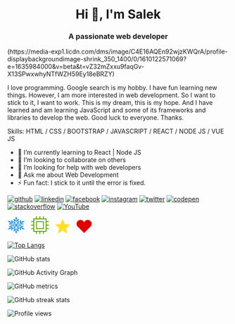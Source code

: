 <h1 align="center">Hi 👋, I'm Salek</h1>
<h3 align="center">A passionate web developer</h3>
(https://media-exp1.licdn.com/dms/image/C4E16AQEn92wjzKWQrA/profile-displaybackgroundimage-shrink_350_1400/0/1610122571069?e=1635984000&v=beta&t=vZ32mZxxu9faqGv-X13SPwxwhyNTfWZH59Ey18eBRZY)

I love programming. Google search is my hobby. I have fun learning new things. However, I am more interested in web development. So I want to stick to it, I want to work. This is my dream, this is my hope. And I have learned and am learning JavaScript and some of its frameworks and libraries to develop the web. Good luck to everyone. Thanks.


Skills: HTML / CSS / BOOTSTRAP / JAVASCRIPT / REACT / NODE JS / VUE JS 

- 🌱 I’m currently learning to React | Node JS 
- 👯 I’m looking to collaborate on others 
- 🤔 I’m looking for help with web developers 
- 💬 Ask me about Web Development 
- ⚡ Fun fact: I stick to it until the error is fixed. 


[<img src='https://cdn.jsdelivr.net/npm/simple-icons@3.0.1/icons/github.svg' alt='github' height='40'>](https://github.com/salekmia)  [<img src='https://cdn.jsdelivr.net/npm/simple-icons@3.0.1/icons/linkedin.svg' alt='linkedin' height='40'>](https://www.linkedin.com/in/salekalways/)  [<img src='https://cdn.jsdelivr.net/npm/simple-icons@3.0.1/icons/facebook.svg' alt='facebook' height='40'>](https://www.facebook.com/salekalways)  [<img src='https://cdn.jsdelivr.net/npm/simple-icons@3.0.1/icons/instagram.svg' alt='instagram' height='40'>](https://www.instagram.com/salekalways/)  [<img src='https://cdn.jsdelivr.net/npm/simple-icons@3.0.1/icons/twitter.svg' alt='twitter' height='40'>](https://twitter.com/salekalways)  [<img src='https://cdn.jsdelivr.net/npm/simple-icons@3.0.1/icons/codepen.svg' alt='codepen' height='40'>](https://codepen.io/salekalways)  [<img src='https://cdn.jsdelivr.net/npm/simple-icons@3.0.1/icons/stackoverflow.svg' alt='stackoverflow' height='40'>](https://stackoverflow.com/users/15304608/mohammad-abu-salek)  [<img src='https://cdn.jsdelivr.net/npm/simple-icons@3.0.1/icons/youtube.svg' alt='YouTube' height='40'>](https://www.youtube.com/channel/salekalways)  

<a href='https://archiveprogram.github.com/'><img src='https://raw.githubusercontent.com/acervenky/animated-github-badges/master/assets/acbadge.gif' width='40' height='40'></a> <a href='https://docs.github.com/en/developers'><img src='https://raw.githubusercontent.com/acervenky/animated-github-badges/master/assets/devbadge.gif' width='40' height='40'></a> <a href='https://stars.github.com/'><img src='https://raw.githubusercontent.com/acervenky/animated-github-badges/master/assets/starbadge.gif' width='35' height='35'></a> <a href='https://docs.github.com/en/github/supporting-the-open-source-community-with-github-sponsors'><img src='https://raw.githubusercontent.com/acervenky/animated-github-badges/master/assets/sponsorbadge.gif' width='35' height='35'></a> 

[![Top Langs](https://github-readme-stats.vercel.app/api/top-langs/?username=salekmia)](https://github.com/anuraghazra/github-readme-stats)

![GitHub stats](https://github-readme-stats.vercel.app/api?username=salekmia&show_icons=true)  

![GitHub Activity Graph](https://activity-graph.herokuapp.com/graph?username=salekmia)  

![GitHub metrics](https://metrics.lecoq.io/salekmia)  

![GitHub streak stats](https://github-readme-streak-stats.herokuapp.com/?user=salekmia)  

![Profile views](https://gpvc.arturio.dev/salekmia)  
